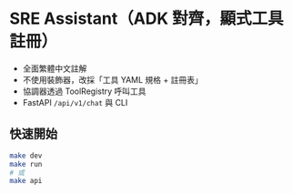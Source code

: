 
# SRE Assistant（ADK 對齊，顯式工具註冊）

- 全面繁體中文註解
- 不使用裝飾器，改採「工具 YAML 規格 + 註冊表」
- 協調器透過 ToolRegistry 呼叫工具
- FastAPI `/api/v1/chat` 與 CLI

## 快速開始
```bash
make dev
make run
# 或
make api
```

